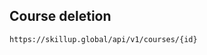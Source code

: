 ## Course deletion

<BadgeStd label="DELETE" color="tip" /> `https://skillup.global/api/v1/courses/{id}`
